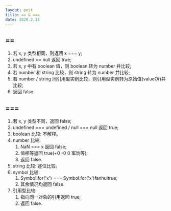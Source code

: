 ```yaml
---
layout: post
title: == & ===
date: 2020.2.14
---
```


## ==

1. 若 x, y 类型相同，则返回 x === y;
2. undefined == null 返回 true;
3. 若 x, y 中有 boolean 值，则 boolean 转为 number 并比较;
4. 若 number 和 string 比较，则 string 转为 number 并比较;
5. 若 number / string 同引用型实例比较，则引用型实例转为原始值(valueOf)并比较;
6. 返回 false.

## ===

1. 若 x, y 类型不同，返回 false;
2. undefined === undefined / null === null 返回 true;
3. boolean 比较: 不解释。
4. number 比较:
   1. NaN === x 返回 false;
   2. 值相等返回 true(+0 -0 0 军饷等);
   3. 返回 false.
5. string 比较: 逐位比较。
6. symbol 比较:
   1. Symbol.for('x') === Symbol.for('x')fanhuitrue;
   2. 其余情况均返回 false.
7. 引用型比较:
   1. 指向同一对象的引用返回 true;
   2. 返回 false.
